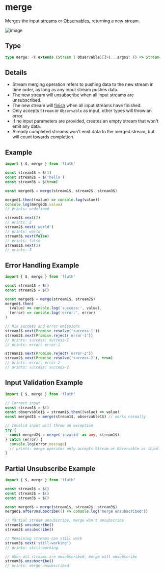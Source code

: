 # merge

Merges the input [streams](/en/api/stream#stream) or [Observables](/en/api/observable), returning a new stream.

![image](/merge.drawio.svg)

## Type

```typescript
type merge: <T extends (Stream | Observable)[]>(...args$: T) => Stream<StreamTupleValues<T>[number]>;
```

## Details

- Stream merging operation refers to pushing data to the new stream in time order, as long as any input stream pushes data.
- The new stream will unsubscribe when all input streams are unsubscribed.
- The new stream will [finish](/en/guide/base#completion) when all input streams have finished.
- Only accepts `Stream` or `Observable` as input, other types will throw an error.
- If no input parameters are provided, creates an empty stream that won't emit any data.
- Already completed streams won't emit data to the merged stream, but will count towards completion.

## Example

```typescript
import { $, merge } from 'fluth'

const stream1$ = $(1)
const stream2$ = $('hello')
const stream3$ = $(true)

const merged$ = merge(stream1$, stream2$, stream3$)

merged$.then((value) => console.log(value))
console.log(merged$.value)
// prints: undefined

stream1$.next(2)
// prints: 2
stream2$.next('world')
// prints: world
stream3$.next(false)
// prints: false
stream1$.next(3)
// prints: 3
```

## Error Handling Example

```typescript
import { $, merge } from 'fluth'

const stream1$ = $()
const stream2$ = $()

const merged$ = merge(stream1$, stream2$)
merged$.then(
  (value) => console.log('success:', value),
  (error) => console.log('error:', error)
)

// Mix success and error emissions
stream1$.next(Promise.resolve('success-1'))
stream2$.next(Promise.reject('error-1'))
// prints: success: success-1
// prints: error: error-1

stream1$.next(Promise.reject('error-2'))
stream2$.next(Promise.resolve('success-2'), true)
// prints: error: error-2
// prints: success: success-2
```

## Input Validation Example

```typescript
import { $, merge } from 'fluth'

// Correct input
const stream1$ = $()
const observable1$ = stream1$.then((value) => value)
const merged1$ = merge(stream1$, observable1$) // works normally

// Invalid input will throw an exception
try {
  const merged2$ = merge('invalid' as any, stream1$)
} catch (error) {
  console.log(error.message)
  // prints: merge operator only accepts Stream or Observable as input
}
```

## Partial Unsubscribe Example

```typescript
import { $, merge } from 'fluth'

const stream1$ = $()
const stream2$ = $()
const stream3$ = $()

const merged$ = merge(stream1$, stream2$, stream3$)
merged$.afterUnsubscribe(() => console.log('merge unsubscribed'))

// Partial stream unsubscribe, merge won't unsubscribe
stream1$.unsubscribe()
stream2$.unsubscribe()

// Remaining streams can still work
stream3$.next('still-working')
// prints: still-working

// When all streams are unsubscribed, merge will unsubscribe
stream3$.unsubscribe()
// prints: merge unsubscribed
```
